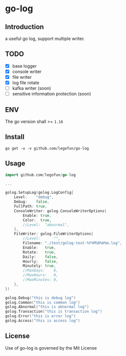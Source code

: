 # go-log

## Introduction
a useful go log, support multiple writer.

## TODO

- [x] base logger
- [x] console writer
- [x] file writer
- [x] log file rotate
- [ ] kafka writer (soon)
- [ ] sensitive information protection (soon)

## ENV

The go version shall >= `1.16`

## Install

```text
go get -u -v github.com/legofun/go-log
```

## Usage

```go
import github.com/legofun/go-log

...

golog.SetupLog(golog.LogConfig{
    Level:    "debug",
    Debug:    false,
    FullPath: true,
    ConsoleWriter: golog.ConsoleWriterOptions{
        Enable: true,
        Color:  true,
        //Level:  "abnormal",
    },
    FileWriter: golog.FileWriterOptions{
        //Level:      "",
        Filename: "./test/golog-test-%Y%M%D%H%m.log",
        Enable:   true,
        Rotate:   true,
        Daily:    false,
        Hourly:   false,
        Minutely: true,
        //MaxDays:    0,
        //MaxHours:   0,
        //MaxMinutes: 0,
    },
})

golog.Debug("this is debug log")
golog.Common("this is common log")
golog.Abnormal("this is abnormal log")
golog.Transaction("this is transaction log")
golog.Error("this is error log")
golog.Access("this is access log")
```

## License

Use of go-log is governed by the Mit License